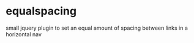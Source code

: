 # equalspacing
small jquery plugin to set an equal amount of spacing between links in a horizontal nav
